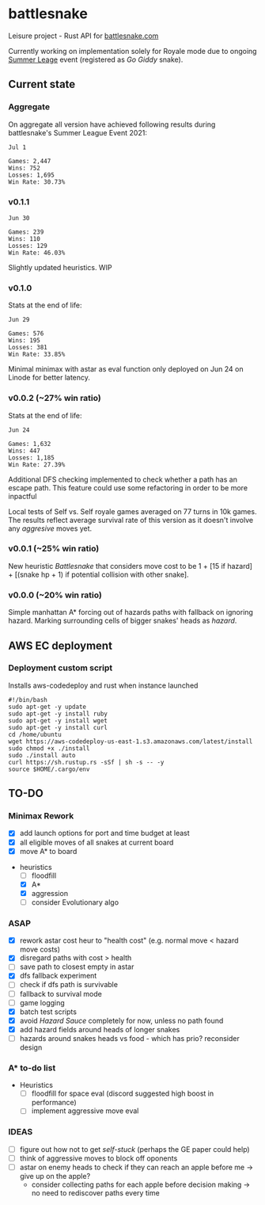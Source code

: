 # battlesnake
Leisure project - Rust API for [battlesnake.com](https://play.battlesnake.com/)

Currently working on implementation solely for Royale mode due to ongoing [Summer Leage](https://play.battlesnake.com/league/summer-league-2021/) event (registered as _Go Giddy_ snake).

## Current state

### Aggregate
On aggregate all version have achieved following results during battlesnake's Summer League Event 2021:
```
Jul 1

Games: 2,447
Wins: 752
Losses: 1,695
Win Rate: 30.73%
```

### v0.1.1
```
Jun 30

Games: 239
Wins: 110
Losses: 129
Win Rate: 46.03%
```
Slightly updated heuristics. WIP

### v0.1.0
Stats at the end of life:
```
Jun 29

Games: 576
Wins: 195
Losses: 381
Win Rate: 33.85%
```
Minimal minimax with astar as eval function only deployed on Jun 24 on Linode for better latency.

### v0.0.2 (~27% win ratio)
Stats at the end of life:
```
Jun 24

Games: 1,632
Wins: 447
Losses: 1,185
Win Rate: 27.39%
```
Additional DFS checking implemented to check whether a path has an escape path. This feature could use some refactoring in order to be more inpactful

Local tests of Self vs. Self royale games averaged on 77 turns in 10k games. The results reflect average survival rate of this version as it doesn't involve any _aggresive_ moves yet.

### v0.0.1 (~25% win ratio)
New heuristic _Battlesnake_ that considers move cost to be 1 + [15 if hazard] + [(snake hp + 1) if potential collision with other snake].

### v0.0.0 (~20% win ratio)
Simple manhattan A* forcing out of hazards paths with fallback on ignoring hazard. 
Marking surrounding cells of bigger snakes' heads as _hazard_.

## AWS EC deployment
### Deployment custom script
Installs aws-codedeploy and rust when instance launched

```
#!/bin/bash
sudo apt-get -y update
sudo apt-get -y install ruby
sudo apt-get -y install wget
sudo apt-get -y install curl
cd /home/ubuntu
wget https://aws-codedeploy-us-east-1.s3.amazonaws.com/latest/install
sudo chmod +x ./install
sudo ./install auto
curl https://sh.rustup.rs -sSf | sh -s -- -y
source $HOME/.cargo/env
```

## TO-DO
### Minimax Rework
- [x] add launch options for port and time budget at least
- [x] all eligible moves of all snakes at current board
- [x] move A* to board
- heuristics
    - [ ] floodfill
    - [x] A*
    - [x] aggression
    - [ ] consider Evolutionary algo

### ASAP
- [x] rework astar cost heur to "health cost" (e.g. normal move < hazard move costs)
- [x] disregard paths with cost > health
- [ ] save path to closest empty in astar
- [x] dfs fallback experiment
- [ ] check if dfs path is survivable
- [ ] fallback to survival mode
- [ ] game logging
- [x] batch test scripts
- [x] avoid _Hazard Sauce_ completely for now, unless no path found
- [x] add hazard fields around heads of longer snakes
- [ ] hazards around snakes heads vs food - which has prio? reconsider design

### A* to-do list
- Heuristics
    - [ ] floodfill for space eval (discord suggested high boost in performance)
    - [ ] implement aggressive move eval

### IDEAS
- [ ] figure out how not to get _self-stuck_ (perhaps the GE paper could help)
- [ ] think of aggressive moves to block off oponents
- [ ] astar on enemy heads to check if they can reach an apple before me -> give up on the apple?
    - consider collecting paths for each apple before decision making -> no need to rediscover paths every time

